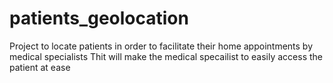 # patients_geolocation
Project to locate patients in order to facilitate their home appointments by medical specialists
Thit will make the medical specailist to easily access the patient at ease
